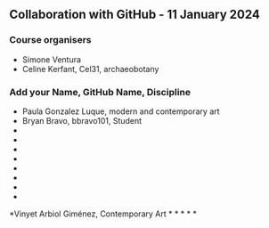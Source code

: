 ## Collaboration with GitHub - 11 January 2024

### Course organisers
* Simone Ventura
* Celine Kerfant, Cel31, archaeobotany

### Add your Name, GitHub Name, Discipline

* Paula Gonzalez Luque, modern and contemporary art
* Bryan Bravo, bbravo101, Student
*
*
*
*
*
*
*
*
*Vinyet Arbiol Giménez, Contemporary Art
*
*
*
*
*
